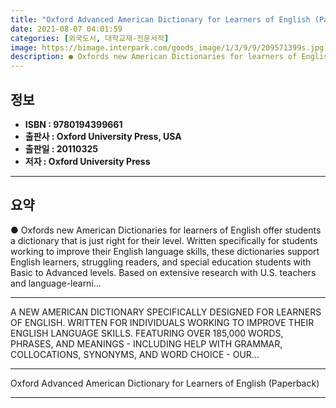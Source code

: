 ```yaml
---
title: "Oxford Advanced American Dictionary for Learners of English (Paperback)"
date: 2021-08-07 04:01:59
categories: [외국도서, 대학교재-전문서적]
image: https://bimage.interpark.com/goods_image/1/3/9/9/209571399s.jpg
description: ● Oxfords new American Dictionaries for learners of English offer students a dictionary that is just right for their level. Written specifically for students w
---
```


## **정보**

- **ISBN : 9780194399661**
- **출판사 : Oxford University Press, USA**
- **출판일 : 20110325**
- **저자 : Oxford University Press**

------



## **요약**

●  Oxfords new American Dictionaries for learners of English offer students a dictionary that is just right for their level. Written specifically for students working to improve their English language skills, these dictionaries support English learners, struggling readers, and special education students with Basic to Advanced levels. Based on extensive research with U.S. teachers and language-learni...

------

A NEW AMERICAN DICTIONARY SPECIFICALLY DESIGNED FOR LEARNERS OF ENGLISH. WRITTEN FOR INDIVIDUALS WORKING TO IMPROVE THEIR ENGLISH LANGUAGE SKILLS. FEATURING OVER 185,000 WORDS, PHRASES, AND MEANINGS - INCLUDING HELP WITH GRAMMAR, COLLOCATIONS, SYNONYMS, AND WORD CHOICE - OUR... 

------


Oxford Advanced American Dictionary for Learners of English (Paperback) 

------



